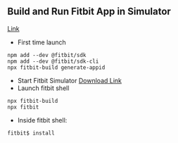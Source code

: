 ## Build and Run Fitbit App in Simulator ##

[Link](https://dev.fitbit.com/build/guides/command-line-interface/)

* First time launch
```
npm add --dev @fitbit/sdk
npm add --dev @fitbit/sdk-cli
npx fitbit-build generate-appid
```
* Start Fitbit Simulator [Download Link](https://simulator-updates.fitbit.com/download/latest/win)
* Launch fitbit shell
``` 
npx fitbit-build
npx fitbit
```
* Inside fitbit shell:
```
fitbit$ install
```